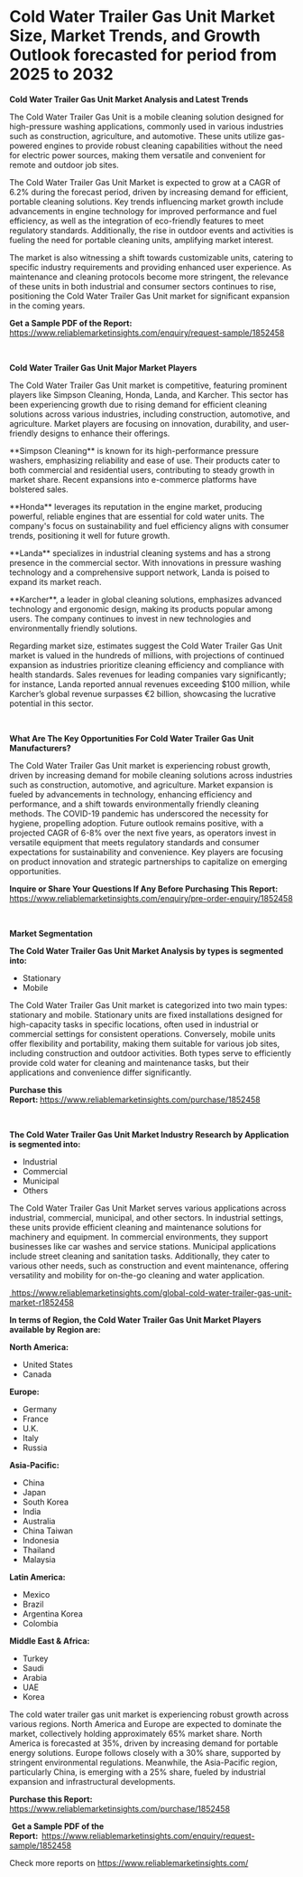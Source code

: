 <p><h1>Cold Water Trailer Gas Unit Market Size, Market Trends, and Growth Outlook forecasted for period from 2025 to 2032</h1></p><p><strong>Cold Water Trailer Gas Unit Market Analysis and Latest Trends</strong></p>
<p><p>The Cold Water Trailer Gas Unit is a mobile cleaning solution designed for high-pressure washing applications, commonly used in various industries such as construction, agriculture, and automotive. These units utilize gas-powered engines to provide robust cleaning capabilities without the need for electric power sources, making them versatile and convenient for remote and outdoor job sites.</p><p>The Cold Water Trailer Gas Unit Market is expected to grow at a CAGR of 6.2% during the forecast period, driven by increasing demand for efficient, portable cleaning solutions. Key trends influencing market growth include advancements in engine technology for improved performance and fuel efficiency, as well as the integration of eco-friendly features to meet regulatory standards. Additionally, the rise in outdoor events and activities is fueling the need for portable cleaning units, amplifying market interest.</p><p>The market is also witnessing a shift towards customizable units, catering to specific industry requirements and providing enhanced user experience. As maintenance and cleaning protocols become more stringent, the relevance of these units in both industrial and consumer sectors continues to rise, positioning the Cold Water Trailer Gas Unit market for significant expansion in the coming years.</p></p>
<p><strong>Get a Sample PDF of the Report:&nbsp;</strong> <a href="https://www.reliablemarketinsights.com/enquiry/request-sample/1852458?utm_campaign=2518&utm_medium=2&utm_source=Github&utm_content=ia&utm_term=28022025&utm_id=cold-water-trailer-gas-unit">https://www.reliablemarketinsights.com/enquiry/request-sample/1852458</a></p>
<p>&nbsp;</p>
<p><strong>Cold Water Trailer Gas Unit Major Market Players</strong></p>
<p><p>The Cold Water Trailer Gas Unit market is competitive, featuring prominent players like Simpson Cleaning, Honda, Landa, and Karcher. This sector has been experiencing growth due to rising demand for efficient cleaning solutions across various industries, including construction, automotive, and agriculture. Market players are focusing on innovation, durability, and user-friendly designs to enhance their offerings.</p><p>**Simpson Cleaning** is known for its high-performance pressure washers, emphasizing reliability and ease of use. Their products cater to both commercial and residential users, contributing to steady growth in market share. Recent expansions into e-commerce platforms have bolstered sales.</p><p>**Honda** leverages its reputation in the engine market, producing powerful, reliable engines that are essential for cold water units. The company's focus on sustainability and fuel efficiency aligns with consumer trends, positioning it well for future growth.</p><p>**Landa** specializes in industrial cleaning systems and has a strong presence in the commercial sector. With innovations in pressure washing technology and a comprehensive support network, Landa is poised to expand its market reach.</p><p>**Karcher**, a leader in global cleaning solutions, emphasizes advanced technology and ergonomic design, making its products popular among users. The company continues to invest in new technologies and environmentally friendly solutions.</p><p>Regarding market size, estimates suggest the Cold Water Trailer Gas Unit market is valued in the hundreds of millions, with projections of continued expansion as industries prioritize cleaning efficiency and compliance with health standards. Sales revenues for leading companies vary significantly; for instance, Landa reported annual revenues exceeding $100 million, while Karcher’s global revenue surpasses €2 billion, showcasing the lucrative potential in this sector.</p></p>
<p>&nbsp;</p>
<p><strong>What Are The Key Opportunities For Cold Water Trailer Gas Unit Manufacturers?</strong></p>
<p><p>The Cold Water Trailer Gas Unit market is experiencing robust growth, driven by increasing demand for mobile cleaning solutions across industries such as construction, automotive, and agriculture. Market expansion is fueled by advancements in technology, enhancing efficiency and performance, and a shift towards environmentally friendly cleaning methods. The COVID-19 pandemic has underscored the necessity for hygiene, propelling adoption. Future outlook remains positive, with a projected CAGR of 6-8% over the next five years, as operators invest in versatile equipment that meets regulatory standards and consumer expectations for sustainability and convenience. Key players are focusing on product innovation and strategic partnerships to capitalize on emerging opportunities.</p></p>
<p><strong>Inquire or Share Your Questions If Any Before Purchasing This Report:</strong> <a href="https://www.reliablemarketinsights.com/enquiry/pre-order-enquiry/1852458?utm_campaign=2518&utm_medium=2&utm_source=Github&utm_content=ia&utm_term=28022025&utm_id=cold-water-trailer-gas-unit">https://www.reliablemarketinsights.com/enquiry/pre-order-enquiry/1852458</a></p>
<p>&nbsp;</p>
<p><strong>Market Segmentation</strong></p>
<p><strong>The Cold Water Trailer Gas Unit Market Analysis by types is segmented into:</strong></p>
<p><ul><li>Stationary</li><li>Mobile</li></ul></p>
<p><p>The Cold Water Trailer Gas Unit market is categorized into two main types: stationary and mobile. Stationary units are fixed installations designed for high-capacity tasks in specific locations, often used in industrial or commercial settings for consistent operations. Conversely, mobile units offer flexibility and portability, making them suitable for various job sites, including construction and outdoor activities. Both types serve to efficiently provide cold water for cleaning and maintenance tasks, but their applications and convenience differ significantly.</p></p>
<p><strong>Purchase this Report:&nbsp;</strong><a href="https://www.reliablemarketinsights.com/purchase/1852458?utm_campaign=2518&utm_medium=2&utm_source=Github&utm_content=ia&utm_term=28022025&utm_id=cold-water-trailer-gas-unit">https://www.reliablemarketinsights.com/purchase/1852458</a></p>
<p>&nbsp;</p>
<p><strong>The Cold Water Trailer Gas Unit Market Industry Research by Application is segmented into:</strong></p>
<p><ul><li>Industrial</li><li>Commercial</li><li>Municipal</li><li>Others</li></ul></p>
<p><p>The Cold Water Trailer Gas Unit Market serves various applications across industrial, commercial, municipal, and other sectors. In industrial settings, these units provide efficient cleaning and maintenance solutions for machinery and equipment. In commercial environments, they support businesses like car washes and service stations. Municipal applications include street cleaning and sanitation tasks. Additionally, they cater to various other needs, such as construction and event maintenance, offering versatility and mobility for on-the-go cleaning and water application.</p></p>
<p><a href="https://www.reliablemarketinsights.com/global-cold-water-trailer-gas-unit-market-r1852458?utm_campaign=2518&utm_medium=2&utm_source=Github&utm_content=ia&utm_term=28022025&utm_id=cold-water-trailer-gas-unit">&nbsp;https://www.reliablemarketinsights.com/global-cold-water-trailer-gas-unit-market-r1852458</a></p>
<p><strong>In terms of Region, the Cold Water Trailer Gas Unit Market Players available by Region are:</strong></p>
<p>
    <p> <strong> North America: </strong>
        <ul>
            <li>United States</li>
            <li>Canada</li>
        </ul>
        </p> 
    <p> <strong> Europe: </strong>
        <ul>
            <li>Germany</li>
            <li>France</li>
            <li>U.K.</li>
            <li>Italy</li>
            <li>Russia</li>
        </ul>
        </p> 
    <p> <strong> Asia-Pacific: </strong>
        <ul>
            <li>China</li>
            <li>Japan</li>
            <li>South Korea</li>
            <li>India</li>
            <li>Australia</li>
            <li>China Taiwan</li>
            <li>Indonesia</li>
            <li>Thailand</li>
            <li>Malaysia</li>
        </ul>
        </p> 
    <p> <strong> Latin America: </strong>
        <ul>
            <li>Mexico</li>
            <li>Brazil</li>
            <li>Argentina Korea</li>
            <li>Colombia</li>
        </ul>
        </p> 
    <p> <strong> Middle East & Africa: </strong>
        <ul>
            <li>Turkey</li>
            <li>Saudi</li>
            <li>Arabia</li>
            <li>UAE</li>
            <li>Korea</li>
        </ul>
    </p>
    </p>
<p><p>The cold water trailer gas unit market is experiencing robust growth across various regions. North America and Europe are expected to dominate the market, collectively holding approximately 65% market share. North America is forecasted at 35%, driven by increasing demand for portable energy solutions. Europe follows closely with a 30% share, supported by stringent environmental regulations. Meanwhile, the Asia-Pacific region, particularly China, is emerging with a 25% share, fueled by industrial expansion and infrastructural developments.</p></p>
<p><strong>Purchase this Report: </strong><a href="https://www.reliablemarketinsights.com/purchase/1852458?utm_campaign=2518&utm_medium=2&utm_source=Github&utm_content=ia&utm_term=28022025&utm_id=cold-water-trailer-gas-unit">https://www.reliablemarketinsights.com/purchase/1852458</a></p>
<p>&nbsp;<strong>Get a Sample PDF of the Report:&nbsp;&nbsp;</strong><a href="https://www.reliablemarketinsights.com/enquiry/request-sample/1852458?utm_campaign=2518&utm_medium=2&utm_source=Github&utm_content=ia&utm_term=28022025&utm_id=cold-water-trailer-gas-unit">https://www.reliablemarketinsights.com/enquiry/request-sample/1852458</a></p>
<p><strong></strong></p>
<p>Check more reports on <a href="https://www.reliablemarketinsights.com/?utm_campaign=2518&utm_medium=2&utm_source=Github&utm_content=ia&utm_term=28022025&utm_id=cold-water-trailer-gas-unit">https://www.reliablemarketinsights.com/</a></p>